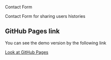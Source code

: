 Contact Form

Contact Form for sharing users histories

## GitHub Pages link

You can see the demo version by the following link

[Look at GitHub Pages](https://boma0103.github.io/ContactForm/)
